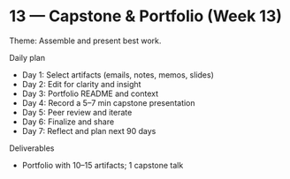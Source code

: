 # 13 — Capstone & Portfolio (Week 13)

Theme: Assemble and present best work.

Daily plan
- Day 1: Select artifacts (emails, notes, memos, slides)
- Day 2: Edit for clarity and insight
- Day 3: Portfolio README and context
- Day 4: Record a 5–7 min capstone presentation
- Day 5: Peer review and iterate
- Day 6: Finalize and share
- Day 7: Reflect and plan next 90 days

Deliverables
- Portfolio with 10–15 artifacts; 1 capstone talk
